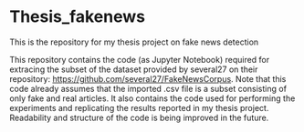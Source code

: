 # Thesis_fakenews
This is the repository for my thesis project on fake news detection

This repository contains the code (as Jupyter Notebook) required for extracing the subset of the dataset provided by several27 on their repository: https://github.com/several27/FakeNewsCorpus. Note that this code already assumes that the imported .csv file is a subset consisting of only fake and real articles. 
It also contains the code used for performing the experiments and replicating the results reported in my thesis project. Readability and structure of the code is being improved in the future. 
